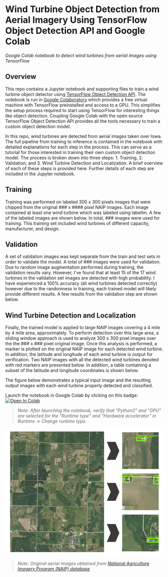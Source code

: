 # Wind Turbine Object Detection from Aerial Imagery Using TensorFlow Object Detection API and Google Colab
*Google Colab notebook to detect wind turbines from aerial images using TensorFlow*

## Overview
This repo contains a Jupyter notebook and supporting files to train a wind turbine object detector using [TensorFlow Object Detection API](https://github.com/tensorflow/models/tree/master/research/object_detection). The notebook is run in [Google Colaboratory](https://colab.research.google.com/notebooks/welcome.ipynb) which provides a free virtual machine with TensorFlow preinstalled and access to a GPU. This simplifies the setup process required to start using TensorFlow for interesting things like object detection. Coupling Google Colab with the open source TensorFlow Object Detection API provides all the tools necessary to train a custom object detection model. 

In this repo, wind turbines are detected from aerial images taken over Iowa. The full pipeline from training to inference is contained in the notebook with detailed explanations for each step in the process. This can serve as a tutorial for those interested in training their own custom object detection model. The process is broken down into three steps: 1. Training, 2. Validation, and 3. Wind Turbine Detection and Localization. A brief overview of each of these steps is provided here. Further details of each step are included in the Jupyter notebook. 

## Training
Training was performed on labeled 300 x 300 pixels images that were chipped from the original ### x #### pixel NAIP images. Each image contained at least one wind turbine which was labeled using labelIm. A few of the labeled images are shown below. In total, ### images were used for training. This training set included wind turbines of different capacity, manufacturer, and design.

## Validation
A set of validation images was kept separate from the train and test sets in order to validate the model. A total of ### images were used for validation. Due to random image augmentation performed during training, the validation results vary. However, I've found that at least 15 of the 17 wind turbines in the validation set images are detected with high probability. I have experienced a 100% accuracy (all wind turbines detected correctly) however due to the randomness in training, each trained model will likely provide different results. A few results from the validation step are shown below.

## Wind Turbine Detection and Localization
Finally, the trained model is applied to large NAIP images covering a 4 mile by 4 mile area, approximately. To perform detection over this large area, a sliding window approach is used to analyze 300 x 300 pixel images over the the ### x ### pixel original image. Once this analysis is performed, a marker is plotted on the original NAIP image for each detected wind turbine. In addition, the latitude and longitude of each wind turbine is output for verification. Two NAIP images with all the detected wind turbines denoted with red markers are presented below. In addition, a table containing a subset of the latitude and longitude coordinates is shown below.   

The figure below demonstrates a typical input image and the resulting output images with each wind turbine properly detected and classified.

Launch the notebook in Google Colab by clicking on this badge: [![Open In Colab](https://colab.research.google.com/assets/colab-badge.svg)](https://colab.research.google.com/github/lbborkowski/wind-turbine-detector/blob/master/WindTurbineDetector.ipynb)
> *Note: After launching the notebook, verify that "Python2" and "GPU" are selected for the "Runtime type" and "Hardware accelerator" in Runtime -> Change runtime type.*

![](WindTurbineDetectorFigure_5.png)
> *Note: Original aerial images obtained from [National Agriculture Imagery Program (NAIP) database](https://www.fsa.usda.gov/programs-and-services/aerial-photography/imagery-programs/naip-imagery/)*

